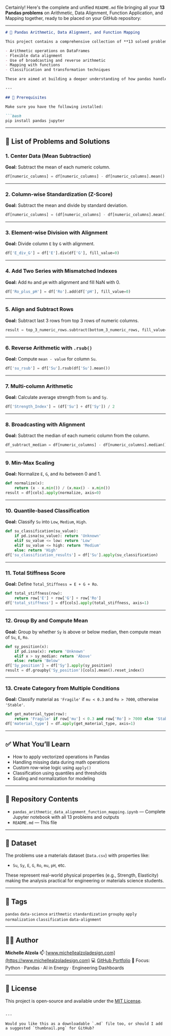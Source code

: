 Certainly! Here's the complete and unified `README.md` file bringing all your **13 Pandas problems** on Arithmetic, Data Alignment, Function Application, and Mapping together, ready to be placed on your GitHub repository:

---

````markdown
# 🧮 Pandas Arithmetic, Data Alignment, and Function Mapping

This project contains a comprehensive collection of **13 solved problems** using `pandas` that demonstrate:

- Arithmetic operations on DataFrames
- Flexible data alignment
- Use of broadcasting and reverse arithmetic
- Mapping with functions
- Classification and transformation techniques

These are aimed at building a deeper understanding of how pandas handles data under the hood during computations and real-world scenarios.

---

## 🔧 Prerequisites

Make sure you have the following installed:

```bash
pip install pandas jupyter
````

---

## 📘 List of Problems and Solutions

### 1. Center Data (Mean Subtraction)

**Goal:** Subtract the mean of each numeric column.

```python
df[numeric_columns] = df[numeric_columns] - df[numeric_columns].mean()
```

---

### 2. Column-wise Standardization (Z-Score)

**Goal:** Subtract the mean and divide by standard deviation.

```python
df[numeric_columns] = (df[numeric_columns] - df[numeric_columns].mean()) / df[numeric_columns].std()
```

---

### 3. Element-wise Division with Alignment

**Goal:** Divide column `E` by `G` with alignment.

```python
df['E_div_G'] = df['E'].div(df['G'], fill_value=0)
```

---

### 4. Add Two Series with Mismatched Indexes

**Goal:** Add `Ro` and `pH` with alignment and fill NaN with 0.

```python
df['Ro_plus_pH'] = df['Ro'].add(df['pH'], fill_value=0)
```

---

### 5. Align and Subtract Rows

**Goal:** Subtract last 3 rows from top 3 rows of numeric columns.

```python
result = top_3_numeric_rows.subtract(bottom_3_numeric_rows, fill_value=0)
```

---

### 6. Reverse Arithmetic with `.rsub()`

**Goal:** Compute `mean - value` for column `Su`.

```python
df['su_rsub'] = df['Su'].rsub(df['Su'].mean())
```

---

### 7. Multi-column Arithmetic

**Goal:** Calculate average strength from `Su` and `Sy`.

```python
df['Strength_Index'] = (df['Su'] + df['Sy']) / 2
```

---

### 8. Broadcasting with Alignment

**Goal:** Subtract the median of each numeric column from the column.

```python
df_subtract_median = df[numeric_columns] - df[numeric_columns].median()
```

---

### 9. Min-Max Scaling

**Goal:** Normalize `E`, `G`, and `Ro` between 0 and 1.

```python
def normalize(x):
    return (x - x.min()) / (x.max() - x.min())
result = df[cols].apply(normalize, axis=0)
```

---

### 10. Quantile-based Classification

**Goal:** Classify `Su` into `Low`, `Medium`, `High`.

```python
def su_classification(su_value):
    if pd.isna(su_value): return 'Unknown'
    elif su_value <= low: return 'Low'
    elif su_value <= high: return 'Medium'
    else: return 'High'
df['su_classification_results'] = df['Su'].apply(su_classification)
```

---

### 11. Total Stiffness Score

**Goal:** Define `Total_Stiffness = E + G + Ro`.

```python
def total_stiffness(row):
    return row['E'] + row['G'] + row['Ro']
df['total_stiffness'] = df[cols].apply(total_stiffness, axis=1)
```

---

### 12. Group By and Compute Mean

**Goal:** Group by whether `Sy` is above or below median, then compute mean of `Su`, `E`, `Ro`.

```python
def sy_position(x):
    if pd.isna(x): return 'Unknown'
    elif x > sy_median: return 'Above'
    else: return 'Below'
df['Sy_position'] = df['Sy'].apply(sy_position)
result = df.groupby('Sy_position')[cols].mean().reset_index()
```

---

### 13. Create Category from Multiple Conditions

**Goal:** Classify material as `'Fragile'` if `mu < 0.3` and `Ro > 7000`, otherwise `'Stable'`.

```python
def get_material_type(row):
    return 'Fragile' if row['mu'] < 0.3 and row['Ro'] > 7000 else 'Stable'
df['material_type'] = df.apply(get_material_type, axis=1)
```

---

## ✅ What You’ll Learn

* How to apply vectorized operations in Pandas
* Handling missing data during math operations
* Custom row-wise logic using `apply()`
* Classification using quantiles and thresholds
* Scaling and normalization for modeling

---

## 📁 Repository Contents

* `pandas_arithmetic_data_alignment_function_mapping.ipynb` — Complete Jupyter notebook with all 13 problems and outputs
* `README.md` — This file

---

## 📎 Dataset

The problems use a materials dataset (`Data.csv`) with properties like:

* `Su`, `Sy`, `E`, `G`, `Ro`, `mu`, `pH`, etc.

These represent real-world physical properties (e.g., Strength, Elasticity) making the analysis practical for engineering or materials science students.

---

## 🔖 Tags

`pandas` `data-science` `arithmetic` `standardization` `groupby` `apply` `normalization` `classification` `data-alignment`

---

## 👩‍💻 Author

**Michelle Alzola**
📫 [www.michellealzoladesign.com](https://www.michellealzoladesign.com)
💻 [GitHub Portfolio](https://github.com/michellealzola)
🧠 Focus: Python · Pandas · AI in Energy · Engineering Dashboards

---

## 🔗 License

This project is open-source and available under the [MIT License](LICENSE).

```

---

Would you like this as a downloadable `.md` file too, or should I add a suggested `thumbnail.png` for GitHub?
```
